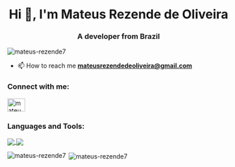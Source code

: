 <h1 align="center">Hi 👋, I'm Mateus Rezende de Oliveira</h1>
<h3 align="center">A developer from Brazil</h3>

<p align="left"> <img src="https://komarev.com/ghpvc/?username=mateus-rezende7&label=Profile%20views&color=0e75b6&style=flat" alt="mateus-rezende7" /> </p>

- 📫 How to reach me **mateusrezendedeoliveira@gmail.com**

<h3 align="left">Connect with me:</h3>
<p align="left">
<a href="https://linkedin.com/in/mateus rezende7" target="blank"><img align="center" src="https://raw.githubusercontent.com/rahuldkjain/github-profile-readme-generator/master/src/images/icons/Social/linked-in-alt.svg" alt="mateus rezende7" height="30" width="40" /></a>
</p>

<h3 align="left">Languages and Tools:</h3>
<a href="https://github.com/anuraghazra/github-readme-stats">
  <img align="center" src="https://github-readme-stats.vercel.app/api/pin/?username=anuraghazra&repo=github-readme-stats" />
</a>
<a href="https://github.com/anuraghazra/convoychat">
  <img align="center" src="https://github-readme-stats.vercel.app/api/pin/?username=anuraghazra&repo=convoychat" />
</a>

<p><img align="left" src="https://github-readme-stats.vercel.app/api/top-langs?username=mateus-rezende7&show_icons=true&locale=en&layout=compact" alt="mateus-rezende7" /></p>

<p>&nbsp;<img align="center" src="https://github-readme-stats.vercel.app/api?username=mateus-rezende7&show_icons=true&locale=en" alt="mateus-rezende7" /></p>
